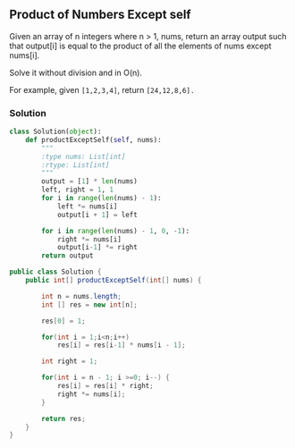 ## Product of Numbers Except self

Given an array of n integers where n > 1, nums, return an array output such that output[i] is equal to the product of all the elements of nums except nums[i].

Solve it without division and in O(n).

For example, given `[1,2,3,4]`, return `[24,12,8,6].`

### Solution

```python
class Solution(object):
    def productExceptSelf(self, nums):
        """
        :type nums: List[int]
        :rtype: List[int]
        """
        output = [1] * len(nums)
        left, right = 1, 1
        for i in range(len(nums) - 1):
            left *= nums[i]
            output[i + 1] = left

        for i in range(len(nums) - 1, 0, -1):
            right *= nums[i]
            output[i-1] *= right
        return output
```

```java
public class Solution {
    public int[] productExceptSelf(int[] nums) {

        int n = nums.length;
        int [] res = new int[n];

        res[0] = 1;

        for(int i = 1;i<n;i++)
            res[i] = res[i-1] * nums[i - 1];

        int right = 1;

        for(int i = n - 1; i >=0; i--) {
            res[i] = res[i] * right;
            right *= nums[i];
        }

        return res;
    }
}
```
